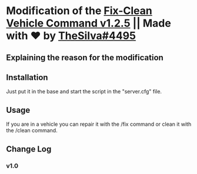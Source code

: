 # Modification of the [Fix-Clean Vehicle Command v1.2.5](https://forum.cfx.re/t/release-fx-fix-clean-vehicle-command/39409) || Made with ❤ by [TheSilva#4495](https://github.com/thesilvaofficial)

## Explaining the reason for the modification

## Installation
Just put it in the base and start the script in the "server.cfg" file.

## Usage
If you are in a vehicle you can repair it with the /fix command or clean it with the /clean command.

## Change Log
### v1.0
